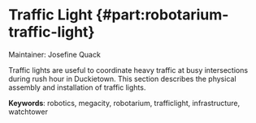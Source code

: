 # Traffic Light {#part:robotarium-traffic-light}

Maintainer: Josefine Quack

Traffic lights are useful to coordinate heavy traffic at busy intersections during rush hour in Duckietown.
This section describes the physical assembly and installation of traffic lights.

**Keywords**: robotics, megacity, robotarium, trafficlight, infrastructure, watchtower
